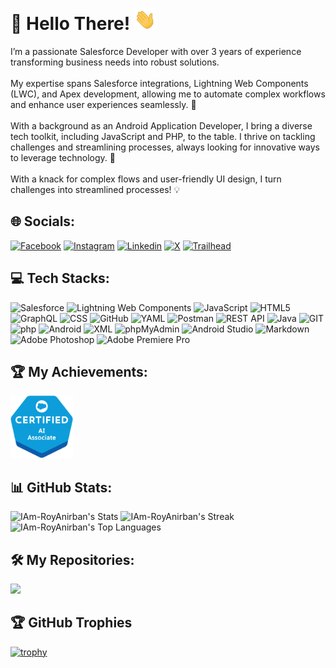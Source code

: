 # 💫 Hello There! <img src="https://github.com/IAm-RoyAnirban/IAm-RoyAnirban/blob/main-branch/assets/images/hello.gif" width="35" />
I’m a passionate Salesforce Developer with over 3 years of experience transforming business needs into robust solutions.<br><br>My expertise spans Salesforce integrations, Lightning Web Components (LWC), and Apex development, allowing me to automate complex workflows and enhance user experiences seamlessly. 🌟<br><br>With a background as an Android Application Developer, I bring a diverse tech toolkit, including JavaScript and PHP, to the table. I thrive on tackling challenges and streamlining processes, always looking for innovative ways to leverage technology. 🚀<br><br>With a knack for complex flows and user-friendly UI design, I turn challenges into streamlined processes! 💡<br>


## 🌐 Socials:
[![Facebook](https://img.shields.io/badge/Facebook-0866FF.svg?logo=Facebook&logoColor=FFFFFF)](https://www.facebook.com/IAmRoyAnirban) [![Instagram](https://img.shields.io/badge/Instagram-E4405F.svg?logo=Instagram&logoColor=FFFFFF)](https://www.instagram.com/i.am.r.anirban) [![Linkedin](https://img.shields.io/badge/Linkedin-0A66C2.svg?logo=Linkedin&logoColor=FFFFFF)](https://www.linkedin.com/in/anirban-roy-900) [![X](https://img.shields.io/badge/X-000000.svg?logo=X&logoColor=FFFFFF)](https://x.com/IAmRoyAnirban) [![Trailhead](https://img.shields.io/badge/Trailhead-00A1E0.svg?logo=Salesforce&logoColor=FFFFFF)](https://www.salesforce.com/trailblazer/iamroyanirban)


## 💻 Tech Stacks:
![Salesforce](https://img.shields.io/badge/Salesforce-00A1E0?style=for-the-badge&logo=salesforce&logoColor=FFFFFF) ![Lightning Web Components](https://img.shields.io/badge/Lightning%20Web%20Components-792EE5?style=for-the-badge&logo=lightning) ![JavaScript](https://img.shields.io/badge/javascript-F7DF1E.svg?style=for-the-badge&logo=javascript&logoColor=333333) ![HTML5](https://img.shields.io/badge/html5-E34F26.svg?style=for-the-badge&logo=html5&logoColor=FFFFFF) ![GraphQL](https://img.shields.io/badge/-GraphQL-E10098?style=for-the-badge&logo=graphql&logoColor=FFFFFFF) ![CSS](https://img.shields.io/badge/CSS-1572B6?style=for-the-badge&logo=csswizardry&logoColor=FFFFFF) ![GitHub](https://img.shields.io/badge/github-181717.svg?style=for-the-badge&logo=github&logoColor=FFFFFF) ![YAML](https://img.shields.io/badge/yaml-CB171E.svg?style=for-the-badge&logo=yaml&logoColor=FFFFFF) ![Postman](https://img.shields.io/badge/Postman-FF6C37?style=for-the-badge&logo=postman&logoColor=FFFFFF) ![REST API](https://img.shields.io/badge/-REST-007ACC?style=for-the-badge&logo=graphql&logoColor=FFFFFF) ![Java](https://img.shields.io/badge/java-F7DF1E.svg?style=for-the-badge&logo=openjdk&logoColor=000000) ![GIT](https://img.shields.io/badge/git-F05032.svg?style=for-the-badge&logo=git&logoColor=FFFFFF) ![php](https://img.shields.io/badge/php-777BB4.svg?style=for-the-badge&logo=php&logoColor=FFFFFF) ![Android](https://img.shields.io/badge/android-34A853.svg?style=for-the-badge&logo=android&logoColor=FFFFFF) ![XML](https://img.shields.io/badge/xml-005FAD.svg?style=for-the-badge&logo=xml&logoColor=FFFFFF) ![phpMyAdmin](https://img.shields.io/badge/phpmyadmin-6C78AF.svg?style=for-the-badge&logo=phpmyadmin&logoColor=FFFFFF) ![Android Studio](https://img.shields.io/badge/android%20studio-3DDC84.svg?style=for-the-badge&logo=androidstudio&logoColor=FFFFFF) ![Markdown](https://img.shields.io/badge/markdown-000000.svg?style=for-the-badge&logo=markdown&logoColor=FFFFFF) ![Adobe Photoshop](https://img.shields.io/badge/adobe%20photoshop-31A8FF.svg?style=for-the-badge&logo=adobephotoshop&logoColor=FFFFFF) ![Adobe Premiere Pro](https://img.shields.io/badge/adobe%20premiere%20pro-9999FF.svg?style=for-the-badge&logo=adobepremierepro&logoColor=FFFFFF)


## 🏆 My Achievements:
<img src="https://github.com/IAm-RoyAnirban/IAm-RoyAnirban/blob/main-branch/assets/images/ai-associate-certified.png" title="Certified AI Associate" width="100" height="100" />


## 📊 GitHub Stats:
![IAm-RoyAnirban's Stats](https://github-readme-stats.vercel.app/api?username=IAm-RoyAnirban&theme=chartreuse-dark&show_icons=true&hide_border=true&count_private=true)
![IAm-RoyAnirban's Streak](https://github-readme-streak-stats.herokuapp.com/?user=IAm-RoyAnirban&theme=chartreuse-dark&hide_border=true)
![IAm-RoyAnirban's Top Languages](https://github-readme-stats.vercel.app/api/top-langs/?username=IAm-RoyAnirban&theme=chartreuse-dark&show_icons=true&hide_border=true&layout=compact)


## 🛠️ My Repositories:
<img src="https://github-readme-stats.vercel.app/api/pin/?username=IAm-RoyAnirban&repo=IAm-RoyAnirban&theme=chartreuse-dark" />


## 🏆 GitHub Trophies

  
  [![trophy](https://github-profile-trophy.vercel.app/?username=ryo-ma&theme=nord)](https://github.com/IAm-RoyAnirban)
</p
